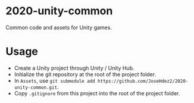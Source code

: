 # 2020-unity-common
Common code and assets for Unity games.

# Usage

- Create a Unity project through Unity / Unity Hub.
- Initialize the git repository at the root of the project folder.
- In `Assets`, use `git submodule add https://github.com/JoseHdez2/2020-unity-common.git`.
- Copy `.gitignore` from this project into the root of the project folder.
